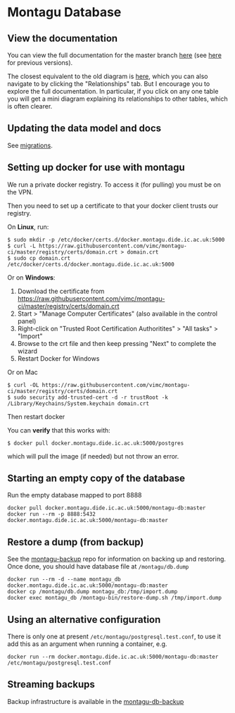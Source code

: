 # Montagu Database
## View the documentation
You can view the full documentation for the master branch
[here](https://vimc.github.io/montagu-db-docs/latest) (see [here](https://vimc.github.io/montagu-db-docs) for previous versions).

The closest equivalent to the old diagram is [here](https://vimc.github.io/montagu-db-docs/latest/diagrams/summary/relationships.real.compact.png),
which you can also navigate to by clicking the "Relationships" tab. But I 
encourage you to explore the full documentation. In particular, if you click on 
any one table you will get a mini diagram explaining its relationships to other 
tables, which is often clearer.

## Updating the data model and docs
See [migrations](migrations/README.md).

## Setting up docker for use with montagu

We run a private docker registry.  To access it (for pulling) you must be on the VPN.

Then you need to set up a certificate to that your docker client trusts our registry.

On **Linux**, run:

    $ sudo mkdir -p /etc/docker/certs.d/docker.montagu.dide.ic.ac.uk:5000
    $ curl -L https://raw.githubusercontent.com/vimc/montagu-ci/master/registry/certs/domain.crt > domain.crt
    $ sudo cp domain.crt /etc/docker/certs.d/docker.montagu.dide.ic.ac.uk:5000

Or on **Windows**:

1. Download the certificate from https://raw.githubusercontent.com/vimc/montagu-ci/master/registry/certs/domain.crt
2. Start > "Manage Computer Certificates" (also available in the control panel)
3. Right-click on "Trusted Root Certification Authoritites" > "All tasks" > "Import"
4. Browse to the crt file and then keep pressing "Next" to complete the wizard
5. Restart Docker for Windows

Or on Mac

    $ curl -OL https://raw.githubusercontent.com/vimc/montagu-ci/master/registry/certs/domain.crt
    $ sudo security add-trusted-cert -d -r trustRoot -k /Library/Keychains/System.keychain domain.crt

Then restart docker

You can **verify** that this works with:

    $ docker pull docker.montagu.dide.ic.ac.uk:5000/postgres

which will pull the image (if needed) but not throw an error.

## Starting an empty copy of the database

Run the empty database mapped to port 8888

```
docker pull docker.montagu.dide.ic.ac.uk:5000/montagu-db:master
docker run --rm -p 8888:5432 docker.montagu.dide.ic.ac.uk:5000/montagu-db:master
```

## Restore a dump (from backup)

See the [montagu-backup](https://github.com/vimc/montagu-backup) repo for information on backing up and restoring.  Once done, you should have database file at `/montagu/db.dump`

```
docker run --rm -d --name montagu_db docker.montagu.dide.ic.ac.uk:5000/montagu-db:master
docker cp /montagu/db.dump montagu_db:/tmp/import.dump
docker exec montagu_db /montagu-bin/restore-dump.sh /tmp/import.dump
```

## Using an alternative configuration

There is only one at present `/etc/montagu/postgresql.test.conf`, to use it add this as an argument when running a container, e.g.

```
docker run --rm docker.montagu.dide.ic.ac.uk:5000/montagu-db:master /etc/montagu/postgresql.test.conf
```

## Streaming backups

Backup infrastructure is available in the [montagu-db-backup](https://github.com/vimc/montagu-db-backup)
